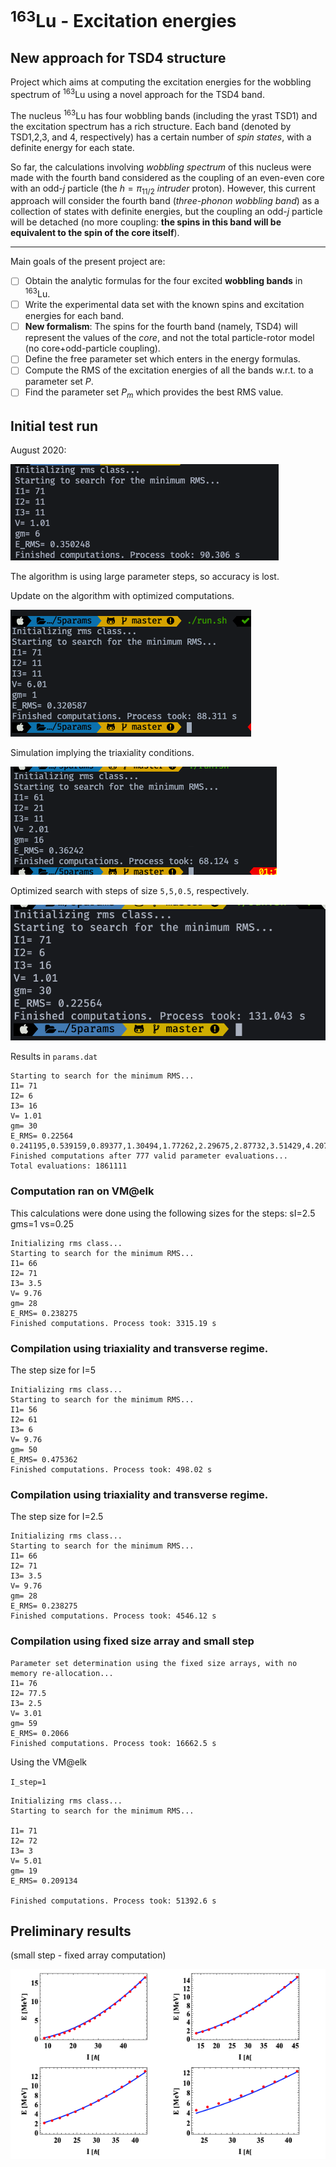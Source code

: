 # $^{163}$Lu - Excitation energies
## New approach for TSD4 structure

Project which aims at computing the excitation energies for the wobbling spectrum of $^{163}$Lu using a novel approach for the TSD4 band.

The nucleus $^{163}$Lu has four wobbling bands (including the yrast TSD1) and the excitation spectrum has a rich structure. Each band (denoted by TSD1,2,3, and 4, respectively) has a certain number of *spin states*, with a definite energy for each state.

So far, the calculations involving *wobbling spectrum* of this nucleus were made with the fourth band considered as the coupling of an even-even core with an odd-$j$ particle (the $h=\pi_{11/2}$ *intruder* proton). However, this current approach will consider the fourth band (*three-phonon wobbling band*) as a collection of states with definite energies, but the coupling an odd-$j$ particle will be detached (no more coupling: **the spins in this band will be equivalent to the spin of the core itself**).

___

Main goals of the present project are:

- [ ] Obtain the analytic formulas for the four excited **wobbling bands** in $^{163}$Lu.
- [ ] Write the experimental data set with the known spins and excitation energies for each band.
- [ ] **New formalism**: The spins for the fourth band (namely, TSD4) will represent the values of the *core*, and not the total particle-rotor model (no core+odd-particle coupling).
- [ ] Define the free parameter set which enters in the energy formulas.
- [ ] Compute the RMS of the excitation energies of all the bands w.r.t. to a parameter set $P$.
- [ ] Find the parameter set $P_m$ which provides the best RMS value.

## Initial test run

August 2020:

![](./reports/2020-08-21-17-10-10.png)

The algorithm is using large parameter steps, so accuracy is lost.

Update on the algorithm with optimized computations.

![](./reports/2020-08-22-13-07-58.png)

Simulation implying the triaxiality conditions.

![](./reports/2020-08-22-13-25-53.png)

Optimized search with steps of size `5,5,0.5`, respectively.

![](./reports/2020-08-23-11-20-38.png)

Results in `params.dat`

```
Starting to search for the minimum RMS...
I1= 71
I2= 6
I3= 16
V= 1.01
gm= 30
E_RMS= 0.22564
0.241195,0.539159,0.89377,1.30494,1.77262,2.29675,2.87732,3.51429,4.20766,4.95741,5.76353,6.62601,7.54485,8.52005,9.55159,10.6395,11.7837,12.9843,14.2412,15.5545,16.9241,1.17339,1.62007,2.12254,2.68084,3.29503,3.96515,4.69124,5.47334,6.31148,7.20569,8.156,9.16242,10.225,11.3437,12.5186,13.7497,15.037,1.9352,2.47246,3.06494,3.71275,4.41601,5.17482,5.98927,6.85943,7.78537,8.76714,9.8048,10.8984,12.0479,13.2535,3.85393,4.57549,5.35342,6.18772,7.07839,8.0254,9.02877,10.0885,11.2046,12.377,
Finished computations after 777 valid parameter evaluations...
Total evaluations: 1861111
```

### Computation ran on VM@elk

This calculations were done using the following sizes for the steps:
sI=2.5
gms=1
vs=0.25

```
Initializing rms class...
Starting to search for the minimum RMS...
I1= 66
I2= 71
I3= 3.5
V= 9.76
gm= 28
E_RMS= 0.238275
Finished computations. Process took: 3315.19 s
```

### Compilation using triaxiality and transverse regime.

The step size for I=5

```
Initializing rms class...
Starting to search for the minimum RMS...
I1= 56
I2= 61
I3= 6
V= 9.76
gm= 50
E_RMS= 0.475362
Finished computations. Process took: 498.02 s
```

### Compilation using triaxiality and transverse regime.

The step size for I=2.5

```
Initializing rms class...
Starting to search for the minimum RMS...
I1= 66
I2= 71
I3= 3.5
V= 9.76
gm= 28
E_RMS= 0.238275
Finished computations. Process took: 4546.12 s
```

### Compilation using fixed size array and small step

```
Parameter set determination using the fixed size arrays, with no memory re-allocation...
I1= 76
I2= 77.5
I3= 2.5
V= 3.01
gm= 59
E_RMS= 0.2066
Finished computations. Process took: 16662.5 s
```

Using the VM@elk

`I_step=1`

```
Initializing rms class...
Starting to search for the minimum RMS...

I1= 71
I2= 72
I3= 3
V= 5.01
gm= 19
E_RMS= 0.209134

Finished computations. Process took: 51392.6 s
```

## Preliminary results

(small step - fixed array computation)

![](./Reports/2020-08-27-06-29-11.png)